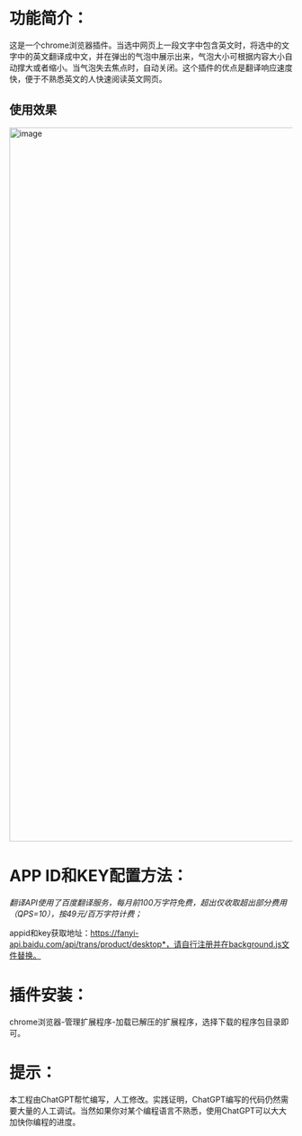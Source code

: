 # 功能简介：

这是一个chrome浏览器插件。当选中网页上一段文字中包含英文时，将选中的文字中的英文翻译成中文，并在弹出的气泡中展示出来，气泡大小可根据内容大小自动撑大或者缩小。当气泡失去焦点时，自动关闭。这个插件的优点是翻译响应速度快，便于不熟悉英文的人快速阅读英文网页。

## 使用效果
<img width="1269" alt="image" src="https://user-images.githubusercontent.com/14247786/235835088-d1958d4d-e1de-41f4-9af1-1dad32c2c276.png">


# APP ID和KEY配置方法：

*翻译API使用了百度翻译服务，每月前100万字符免费，超出仅收取超出部分费用（QPS=10），按49元/百万字符计费；*

appid和key获取地址：https://fanyi-api.baidu.com/api/trans/product/desktop*，请自行注册并在background.js文件替换。

# 插件安装：

chrome浏览器-管理扩展程序-加载已解压的扩展程序，选择下载的程序包目录即可。



# 提示：

本工程由ChatGPT帮忙编写，人工修改。实践证明，ChatGPT编写的代码仍然需要大量的人工调试。当然如果你对某个编程语言不熟悉，使用ChatGPT可以大大加快你编程的进度。

